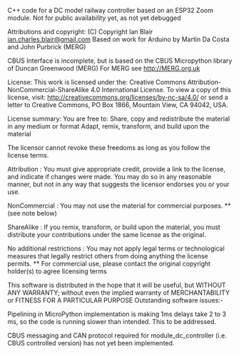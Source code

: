 C++ code for a DC model railway controller based on an ESP32 Zoom module. Not for public availability yet, as not yet debugged

Attributions and copyright: (C) Copyright Ian Blair ian.charles.blair@gmail.com Based on work for Arduino by Martin Da Costa and John Purbrick (MERG)

CBUS Interface is incomplete, but is based on the CBUS Micropython library of Duncan Greenwood (MERG) For MERG see http://MERG.org.uk

License: This work is licensed under the: Creative Commons Attribution-NonCommercial-ShareAlike 4.0 International License. To view a copy of this license, visit: http://creativecommons.org/licenses/by-nc-sa/4.0/ or send a letter to Creative Commons, PO Box 1866, Mountain View, CA 94042, USA.

License summary: You are free to: Share, copy and redistribute the material in any medium or format Adapt, remix, transform, and build upon the material

The licensor cannot revoke these freedoms as long as you follow the license terms.

Attribution : You must give appropriate credit, provide a link to the license,
              and indicate if changes were made. You may do so in any reasonable manner,
              but not in any way that suggests the licensor endorses you or your use.

NonCommercial : You may not use the material for commercial purposes. **(see note below)

ShareAlike : If you remix, transform, or build upon the material, you must distribute
             your contributions under the same license as the original.

No additional restrictions : You may not apply legal terms or technological measures that
                             legally restrict others from doing anything the license permits.
** For commercial use, please contact the original copyright holder(s) to agree licensing terms

This software is distributed in the hope that it will be useful, but WITHOUT ANY
WARRANTY; without even the implied warranty of MERCHANTABILITY or FITNESS FOR A PARTICULAR PURPOSE
Outstanding software issues:-

Pipelining in MicroPython implementation is making 1ms delays take 2 to 3 ms, so the code is running slower than intended. This to be addressed.

CBUS messaging and CAN protocol required for module_dc_controller (i.e. CBUS controlled version) has not yet been implemented.
